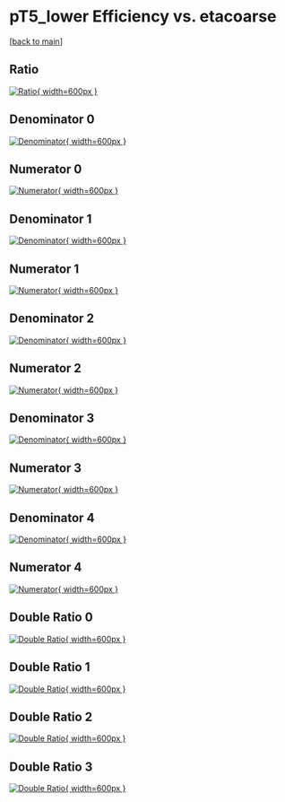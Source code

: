 # pT5_lower Efficiency vs. etacoarse

[[back to main](./)]



## Ratio

[![Ratio](../mtv/var/pT5_lower_loweta_211_-1_eff_etacoarse.png){ width=600px }](../mtv/var/pT5_lower_loweta_211_-1_eff_etacoarse.pdf)

## Denominator 0

[![Denominator](../mtv/den/pT5_lower_loweta_211_-1_eff_etacoarse_den0.png){ width=600px }](../mtv/den/pT5_lower_loweta_211_-1_eff_etacoarse_den0.pdf)

## Numerator 0

[![Numerator](../mtv/num/pT5_lower_loweta_211_-1_eff_etacoarse_num0.png){ width=600px }](../mtv/num/pT5_lower_loweta_211_-1_eff_etacoarse_num0.pdf)

## Denominator 1

[![Denominator](../mtv/den/pT5_lower_loweta_211_-1_eff_etacoarse_den1.png){ width=600px }](../mtv/den/pT5_lower_loweta_211_-1_eff_etacoarse_den1.pdf)

## Numerator 1

[![Numerator](../mtv/num/pT5_lower_loweta_211_-1_eff_etacoarse_num1.png){ width=600px }](../mtv/num/pT5_lower_loweta_211_-1_eff_etacoarse_num1.pdf)

## Denominator 2

[![Denominator](../mtv/den/pT5_lower_loweta_211_-1_eff_etacoarse_den2.png){ width=600px }](../mtv/den/pT5_lower_loweta_211_-1_eff_etacoarse_den2.pdf)

## Numerator 2

[![Numerator](../mtv/num/pT5_lower_loweta_211_-1_eff_etacoarse_num2.png){ width=600px }](../mtv/num/pT5_lower_loweta_211_-1_eff_etacoarse_num2.pdf)

## Denominator 3

[![Denominator](../mtv/den/pT5_lower_loweta_211_-1_eff_etacoarse_den3.png){ width=600px }](../mtv/den/pT5_lower_loweta_211_-1_eff_etacoarse_den3.pdf)

## Numerator 3

[![Numerator](../mtv/num/pT5_lower_loweta_211_-1_eff_etacoarse_num3.png){ width=600px }](../mtv/num/pT5_lower_loweta_211_-1_eff_etacoarse_num3.pdf)

## Denominator 4

[![Denominator](../mtv/den/pT5_lower_loweta_211_-1_eff_etacoarse_den4.png){ width=600px }](../mtv/den/pT5_lower_loweta_211_-1_eff_etacoarse_den4.pdf)

## Numerator 4

[![Numerator](../mtv/num/pT5_lower_loweta_211_-1_eff_etacoarse_num4.png){ width=600px }](../mtv/num/pT5_lower_loweta_211_-1_eff_etacoarse_num4.pdf)

## Double Ratio 0

[![Double Ratio](../mtv/ratio/pT5_lower_loweta_211_-1_eff_etacoarse_ratio0.png){ width=600px }](../mtv/ratio/pT5_lower_loweta_211_-1_eff_etacoarse_ratio0.pdf)

## Double Ratio 1

[![Double Ratio](../mtv/ratio/pT5_lower_loweta_211_-1_eff_etacoarse_ratio1.png){ width=600px }](../mtv/ratio/pT5_lower_loweta_211_-1_eff_etacoarse_ratio1.pdf)

## Double Ratio 2

[![Double Ratio](../mtv/ratio/pT5_lower_loweta_211_-1_eff_etacoarse_ratio2.png){ width=600px }](../mtv/ratio/pT5_lower_loweta_211_-1_eff_etacoarse_ratio2.pdf)

## Double Ratio 3

[![Double Ratio](../mtv/ratio/pT5_lower_loweta_211_-1_eff_etacoarse_ratio3.png){ width=600px }](../mtv/ratio/pT5_lower_loweta_211_-1_eff_etacoarse_ratio3.pdf)

